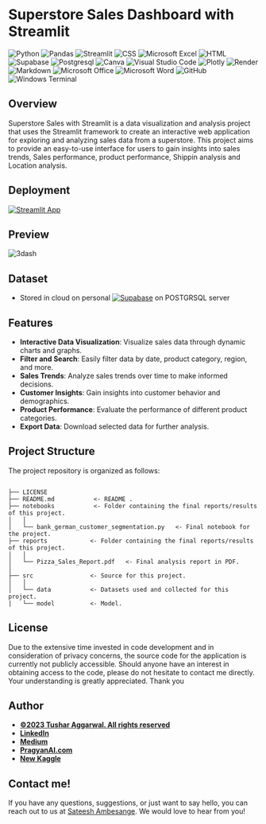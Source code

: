 # Superstore Sales Dashboard with Streamlit
![Python](https://img.shields.io/badge/Python-3776AB.svg?style=for-the-badge&logo=Python&logoColor=white)
![Pandas](https://img.shields.io/badge/pandas-%23150458.svg?style=for-the-badge&logo=pandas&logoColor=white)
![Streamlit](https://img.shields.io/badge/Streamlit-FF4B4B.svg?style=for-the-badge&logo=Streamlit&logoColor=white)
![CSS](https://img.shields.io/badge/CSS3-1572B6.svg?style=for-the-badge&logo=CSS3&logoColor=white)
![Microsoft Excel](https://img.shields.io/badge/Microsoft_Excel-217346?style=for-the-badge&logo=microsoft-excel&logoColor=white)
![HTML](https://img.shields.io/badge/HTML5-E34F26.svg?style=for-the-badge&logo=HTML5&logoColor=white)
![Supabase](https://img.shields.io/badge/Supabase-3FCF8E.svg?style=for-the-badge&logo=Supabase&logoColor=white)
![Postgresql](https://img.shields.io/badge/PostgreSQL-4169E1.svg?style=for-the-badge&logo=PostgreSQL&logoColor=white)
![Canva](https://img.shields.io/badge/Canva-%2300C4CC.svg?style=for-the-badge&logo=Canva&logoColor=white)
![Visual Studio Code](https://img.shields.io/badge/Visual%20Studio%20Code-0078d7.svg?style=for-the-badge&logo=visual-studio-code&logoColor=white)
![Plotly](https://img.shields.io/badge/Plotly-3F4F75.svg?style=for-the-badge&logo=Plotly&logoColor=white)
![Render](https://img.shields.io/badge/Render-46E3B7.svg?style=for-the-badge&logo=Render&logoColor=white)
![Markdown](https://img.shields.io/badge/markdown-%23000000.svg?style=for-the-badge&logo=markdown&logoColor=white)
![Microsoft Office](https://img.shields.io/badge/Microsoft_Office-D83B01?style=for-the-badge&logo=microsoft-office&logoColor=white)
![Microsoft Word](https://img.shields.io/badge/Microsoft_Word-2B579A?style=for-the-badge&logo=microsoft-word&logoColor=white)
![GitHub](https://img.shields.io/badge/github-%23121011.svg?style=for-the-badge&logo=github&logoColor=white)
![Windows Terminal](https://img.shields.io/badge/Windows%20Terminal-%234D4D4D.svg?style=for-the-badge&logo=windows-terminal&logoColor=white)

## Overview

Superstore Sales with Streamlit is a data visualization and analysis project that uses the Streamlit framework to create an interactive web application for exploring and analyzing sales data from a superstore. This project aims to provide an easy-to-use interface for users to gain insights into sales trends, Sales performance, product performance, Shippin analysis and Location analysis.

## Deployment
[![Streamlit App](https://static.streamlit.io/badges/streamlit_badge_black_white.svg)](https://tushar2704-superstore-dashboard.streamlit.app/)



## Preview
![3dash](https://github.com/tushar2704/Superstore-Sales-Dashboard-with-Streamlit/assets/66141195/ca77655e-b101-44e9-b5e7-fcdbf5aae388)


## Dataset
- Stored in cloud on personal <a href="https://www.linkedin.com/in/tusharaggarwalinseec/">![Supabase](https://img.shields.io/badge/Supabase-3FCF8E.svg?style=for-the-badge&logo=Supabase&logoColor=white)</a> on POSTGRSQL server

## Features

- **Interactive Data Visualization**: Visualize sales data through dynamic charts and graphs.
- **Filter and Search**: Easily filter data by date, product category, region, and more.
- **Sales Trends**: Analyze sales trends over time to make informed decisions.
- **Customer Insights**: Gain insights into customer behavior and demographics.
- **Product Performance**: Evaluate the performance of different product categories.
- **Export Data**: Download selected data for further analysis.

## Project Structure

The project repository is organized as follows:

```

├── LICENSE
├── README.md           <- README .
├── notebooks           <- Folder containing the final reports/results of this project.
│   │
│   └── bank_german_customer_segmentation.py   <- Final notebook for the project.
├── reports            <- Folder containing the final reports/results of this project.
│   │
│   └── Pizza_Sales_Report.pdf   <- Final analysis report in PDF.
│   
├── src                <- Source for this project.
│   │
│   └── data           <- Datasets used and collected for this project.
|   └── model          <- Model.
```
## License

Due to the extensive time invested in code development and in consideration of privacy concerns, the source code for the application is currently not publicly accessible. Should anyone have an interest in obtaining access to the code, please do not hesitate to contact me directly. Your understanding is greatly appreciated. Thank you

## Author
- <ins><b>©2023 Tushar Aggarwal. All rights reserved</b></ins>
- <b>[LinkedIn]([(https://www.linkedin.com/in/sateesh-ambesange-3020185/)])</b>
- <b>[Medium](https://medium.com/@sateesh_ambesange)</b> 
- <b>[PragyanAI.com](https://www.pragyanai.com/)</b>
- <b>[New Kaggle](https://www.kaggle.com/)</b> 

## Contact me!
If you have any questions, suggestions, or just want to say hello, you can reach out to us at [Sateesh Ambesange](mailto:sateesh.ambesange@pragyanai.com). We would love to hear from you!





